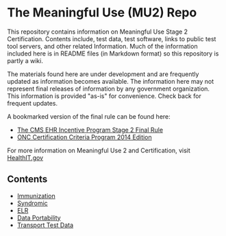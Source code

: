 The Meaningful Use (MU2) Repo
=============================

This repository contains information on Meaningful Use Stage 2 Certification. 
Contents include, test data, test software, links to public test tool servers, 
and other related Information. Much of the information included here is 
in README files (in Markdown format) so this repository is partly a wiki.

The materials found here are under development and are frequently updated 
as information becomes available.  The information here may not represent 
final releases of information by any government organization. This information
is provided "as-is" for convenience.  Check back for frequent updates.

A bookmarked version of the final rule can be found here:

+ [The CMS EHR Incentive Program Stage 2 Final Rule](raw/master/docs/2012-20982-PI-bookmarked.pdf)
+ [ONC Certification Criteria Program 2014 Edition](raw/master/docs/2012-20982-PI-bookmarked.pdf)


For more information on Meaningful Use 2 and Certification, visit
[HealthIT.gov](http://healthit.gov)

Contents
--------

+ [Immunization](mu2/tree/master/immunization)
+ [Syndromic](mu2/tree/master/syndromic)
+ [ELR](mu2/tree/master/elr)
+ [Data Portability](mu2/tree/master/data-portability)
+ [Transport Test Data](mu2/tree/master/transport/test-data)

